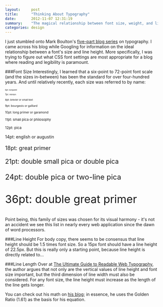 ```yaml
---
layout:     post
title:      "Thinking About Typography"
date:       2012-11-07 12:31:19
summary:    "The magical relationship between font size, weight, and line height."
categories: design
---
```

I just stumbled onto Mark Boulton's [five-part blog series](http://www.markboulton.co.uk/journal/five-simple-steps-to-better-typography) on typography. I came across his blog while Googling for information on the ideal relationship between a font's size and line height. More specifically, I was trying to figure out what CSS font settings are most appropriate for a blog where reading and legibility is paramount.

###Font Size
Interestingly, I learned that a six-point to 72-point font scale (and the sizes in-between) has been the standard for over four-hundred years. And until relatively recently, each size was referred to by name:

<p style="font-size: 6px">
6pt: nonpareil
</p>

<p style="font-size: 7px">
7pt: minion
</p>

<p style="font-size: 8px">
8pt: brevier or small text
</p>

<p style="font-size: 9px">
9pt: bourgeois or galliard
</p>

<p style="font-size: 10px">
10pt: long primer or garamond
</p>

<p style="font-size: 11px">
11pt: small pica or philosophy
</p>

<p style="font-size: 12px">
12pt: pica
</p>

<p style="font-size: 14px">
14pt: english or augustin
</p>

<p style="font-size: 18px">
18pt: great primer
</p>

<p style="font-size: 21px">
21pt: double small pica or double pica
</p>

<p style="font-size: 24px">
24pt: double pica or two-line pica
</p>

<p style="font-size: 36px">
36pt: double great primer
</p>

Point being, this family of sizes was chosen for its visual harmony - it's not an accident we see this list in nearly every web application since the dawn of word processors.

###Line Height
For body copy, there seems to be consensus that line height should be 1.5 times font size. So a 15px font should have a line height of 22.5px. But this is really only a starting point, because line height is directly related to...

###Line Length
Over at [The Ultimate Guide to Readable Web Typography](http://www.pearsonified.com/2011/12/golden-ratio-typography.php), the author argues that not only are the vertical values of line height and font size important, but the third dimension of line width must also be considered. For any font size, the line height must increase as the length of the line gets longer.

You can check out his math on [his blog](http://www.pearsonified.com/2011/12/golden-ratio-typography.php); in essence, he uses the Golden Ratio (1.61) as the basis for his equation.
